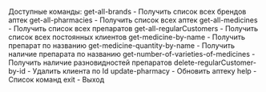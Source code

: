 Доступные команды:
get-all-brands - Получить список всех брендов аптек
get-all-pharmacies - Получить список всех аптек
get-all-medicines - Получить список всех препаратов
get-all-regularCustomers - Получить список всех постоянных клиентов
get-medicine-by-name - Получить препарат по названию
get-medicine-quantity-by-name - Получить наличие препарата по названию
get-number-of-varieties-of-medicines - Получить наличие разновидностей препаратов
delete-regularCustomer-by-id - Удалить клиента по Id
update-pharmacy - Обновить аптеку
help - Список команд
exit - Выход
